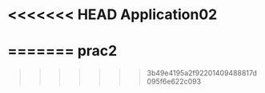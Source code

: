 <<<<<<< HEAD
Application02
=============
=======
prac2
=====
>>>>>>> 3b49e4195a2f92201409488817d095f6e622c093
